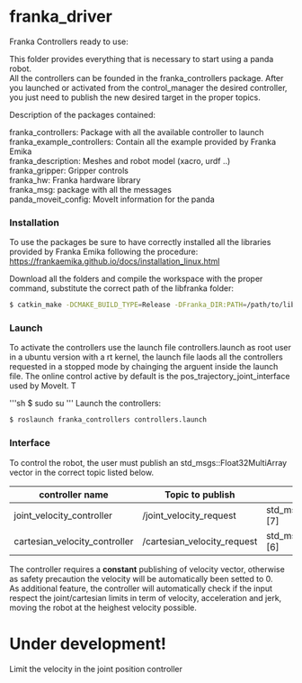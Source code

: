 # franka_driver
Franka Controllers ready to use:

This folder provides everything that is necessary to start using a panda robot. <br />
All the controllers can be founded in the franka_controllers package. After you launched or activated from the control_manager the desired controller, you just need to publish the new desired target in the proper topics.

Description of the packages contained:

franka_controllers: Package with all the available controller to launch <br />
franka_example_controllers: Contain all the example provided by Franka Emika <br />
franka_description: Meshes and robot model (xacro, urdf ..) <br />
franka_gripper: Gripper controls <br />
franka_hw: Franka hardware library <br />
franka_msg: package with all the messages<br />
panda_moveit_config: MoveIt information for the panda<br />



### Installation ###

To use the packages be sure to have correctly installed all the libraries provided by Franka Emika following the procedure: <br>
https://frankaemika.github.io/docs/installation_linux.html

Download all the folders and compile the workspace with the proper command, substitute the correct path of the libfranka folder:
```sh
$ catkin_make -DCMAKE_BUILD_TYPE=Release -DFranka_DIR:PATH=/path/to/libfranka/build
```

### Launch ###

To activate the controllers use the launch file controllers.launch as root user in a ubuntu version with a rt kernel, the launch file laods all the controllers requested in a stopped mode by chainging the arguent inside the launch file. The online control active by default is the pos_trajectory_joint_interface used by MoveIt. T

'''sh
$ sudo su
'''
Launch the controllers:
```sh
$ roslaunch franka_controllers controllers.launch
```





### Interface ###

To control the robot, the user must publish an std_msgs::Float32MultiArray vector in the correct topic listed below.

| controller name             | Topic to publish          | Type                          |
|-----------------------------|---------------------------|-------------------------------|
|joint_velocity_controller    |/joint_velocity_request    |std_msgs/Float32MultiArray [7] |
|cartesian_velocity_controller|/cartesian_velocity_request|std_msgs/Float32MultiArray [6] |

The controller requires a **constant** publishing of velocity vector, otherwise as safety precaution the velocity will be automatically been setted to 0. <br>
As additional feature, the controller will automatically check if the input respect the joint/cartesian limits in term of velocity, acceleration and jerk, moving the robot at the heighest velocity possible.



# Under development! #

Limit the velocity in the joint position controller


